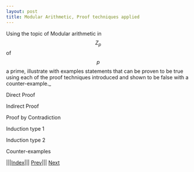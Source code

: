 ```yaml
---
layout: post
title: Modular Arithmetic, Proof techniques applied
---
```


Using the topic of Modular arithmetic in $$Z_{p}$$ of $$p$$ a prime, illustrate with examples statements that can be proven to be true
using each of the proof techniques introduced and shown to be false with a counter-example._

Direct Proof

Indirect Proof

Proof by Contradiction

Induction type 1

Induction type 2

Counter-examples 


|||[Index](../../../)||| [Prev](../types)||| [Next](../../groups)